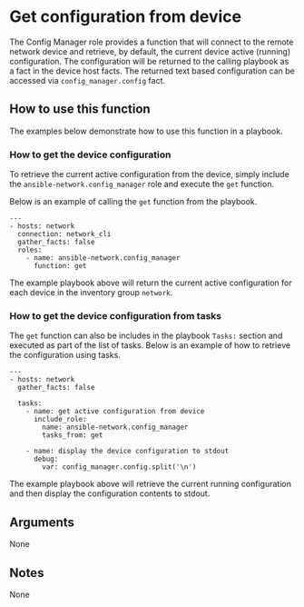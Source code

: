 # Get configuration from device

The Config Manager role provides a function that will connect to the remote
network device and retrieve, by default, the current device active (running)
configuration.  The configuration will be returned to the calling playbook as a
fact in the device host facts.  The returned text based configuration can be
accessed via `config_manager.config` fact.

## How to use this function

The examples below demonstrate how to use this function in a playbook.

### How to get the device configuration

To retrieve the current active configuration from the device, simply include
the `ansible-network.config_manager` role and execute the `get` function.  

Below is an example of calling the `get` function from the playbook.

```
---
- hosts: network
  connection: network_cli
  gather_facts: false
  roles:
    - name: ansible-network.config_manager
      function: get

```

The example playbook above will return the current active configuration for
each device in the inventory group `network`.

### How to get the device configuration from tasks

The `get` function can also be includes in the playbook `Tasks:` section and
executed as part of the list of tasks.  Below is an example of how to retrieve
the configuration using tasks.

```
---
- hosts: network
  gather_facts: false

  tasks:
    - name: get active configuration from device
      include_role:
        name: ansible-network.config_manager
        tasks_from: get

    - name: display the device configuration to stdout
      debug:
        var: config_manager.config.split('\n')
```

The example playbook above will retrieve the current running configuration and
then display the configuration contents to stdout.

## Arguments

None

## Notes

None
